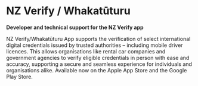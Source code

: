 # NZ Verify / Whakatūturu

**Developer and technical support for the NZ Verify app**

NZ Verify/Whakatūturu App supports the verification of select international digital credentials issued by trusted authorities – including mobile driver licences. This allows organisations like rental car companies and government agencies to verify eligible credentials in person with ease and accuracy, supporting a secure and seamless experience for individuals and organisations alike. Available now on the Apple App Store and the Google Play Store.

